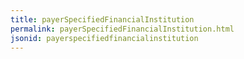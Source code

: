 ```yaml
---
title: payerSpecifiedFinancialInstitution
permalink: payerSpecifiedFinancialInstitution.html
jsonid: payerspecifiedfinancialinstitution
---
```

